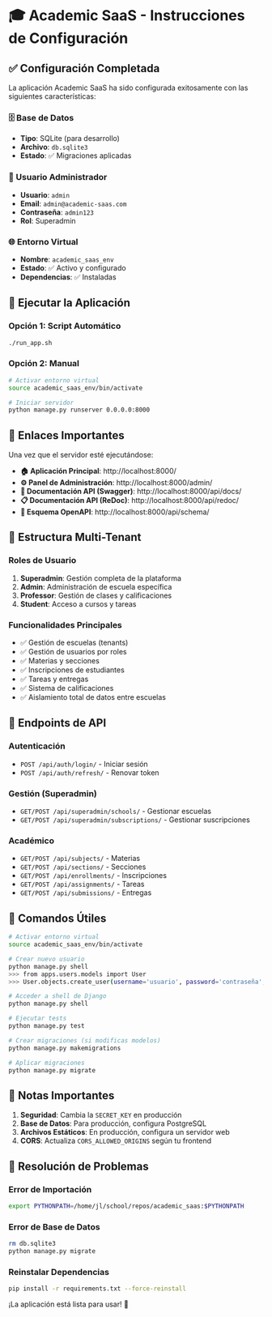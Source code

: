 # 🎓 Academic SaaS - Instrucciones de Configuración

## ✅ Configuración Completada

La aplicación Academic SaaS ha sido configurada exitosamente con las siguientes características:

### 🗄️ Base de Datos
- **Tipo**: SQLite (para desarrollo)
- **Archivo**: `db.sqlite3`
- **Estado**: ✅ Migraciones aplicadas

### 👤 Usuario Administrador
- **Usuario**: `admin`
- **Email**: `admin@academic-saas.com`
- **Contraseña**: `admin123`
- **Rol**: Superadmin

### 🌐 Entorno Virtual
- **Nombre**: `academic_saas_env`
- **Estado**: ✅ Activo y configurado
- **Dependencias**: ✅ Instaladas

## 🚀 Ejecutar la Aplicación

### Opción 1: Script Automático
```bash
./run_app.sh
```

### Opción 2: Manual
```bash
# Activar entorno virtual
source academic_saas_env/bin/activate

# Iniciar servidor
python manage.py runserver 0.0.0.0:8000
```

## 🔗 Enlaces Importantes

Una vez que el servidor esté ejecutándose:

- **🏠 Aplicación Principal**: http://localhost:8000/
- **⚙️ Panel de Administración**: http://localhost:8000/admin/
- **📖 Documentación API (Swagger)**: http://localhost:8000/api/docs/
- **📋 Documentación API (ReDoc)**: http://localhost:8000/api/redoc/
- **🔧 Esquema OpenAPI**: http://localhost:8000/api/schema/

## 🏢 Estructura Multi-Tenant

### Roles de Usuario
1. **Superadmin**: Gestión completa de la plataforma
2. **Admin**: Administración de escuela específica
3. **Professor**: Gestión de clases y calificaciones
4. **Student**: Acceso a cursos y tareas

### Funcionalidades Principales
- ✅ Gestión de escuelas (tenants)
- ✅ Gestión de usuarios por roles
- ✅ Materias y secciones
- ✅ Inscripciones de estudiantes
- ✅ Tareas y entregas
- ✅ Sistema de calificaciones
- ✅ Aislamiento total de datos entre escuelas

## 🔐 Endpoints de API

### Autenticación
- `POST /api/auth/login/` - Iniciar sesión
- `POST /api/auth/refresh/` - Renovar token

### Gestión (Superadmin)
- `GET/POST /api/superadmin/schools/` - Gestionar escuelas
- `GET/POST /api/superadmin/subscriptions/` - Gestionar suscripciones

### Académico
- `GET/POST /api/subjects/` - Materias
- `GET/POST /api/sections/` - Secciones
- `GET/POST /api/enrollments/` - Inscripciones
- `GET/POST /api/assignments/` - Tareas
- `GET/POST /api/submissions/` - Entregas

## 🔧 Comandos Útiles

```bash
# Activar entorno virtual
source academic_saas_env/bin/activate

# Crear nuevo usuario
python manage.py shell
>>> from apps.users.models import User
>>> User.objects.create_user(username='usuario', password='contraseña', role='STUDENT')

# Acceder a shell de Django
python manage.py shell

# Ejecutar tests
python manage.py test

# Crear migraciones (si modificas modelos)
python manage.py makemigrations

# Aplicar migraciones
python manage.py migrate
```

## 📝 Notas Importantes

1. **Seguridad**: Cambia la `SECRET_KEY` en producción
2. **Base de Datos**: Para producción, configura PostgreSQL
3. **Archivos Estáticos**: En producción, configura un servidor web
4. **CORS**: Actualiza `CORS_ALLOWED_ORIGINS` según tu frontend

## 🐛 Resolución de Problemas

### Error de Importación
```bash
export PYTHONPATH=/home/jl/school/repos/academic_saas:$PYTHONPATH
```

### Error de Base de Datos
```bash
rm db.sqlite3
python manage.py migrate
```

### Reinstalar Dependencias
```bash
pip install -r requirements.txt --force-reinstall
```

¡La aplicación está lista para usar! 🎉